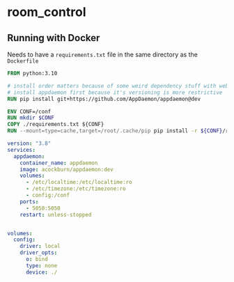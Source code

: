 # room_control
 
## Running with Docker

Needs to have a `requirements.txt` file in the same directory as the `Dockerfile`

```dockerfile
FROM python:3.10

# install order matters because of some weird dependency stuff with websocket-client
# install appdaemon first because it's versioning is more restrictive
RUN pip install git+https://github.com/AppDaemon/appdaemon@dev

ENV CONF=/conf
RUN mkdir $CONF
COPY ./requirements.txt ${CONF}
RUN --mount=type=cache,target=/root/.cache/pip pip install -r ${CONF}/requirements.txt
```

```yaml
version: "3.8"
services:
  appdaemon:
    container_name: appdaemon
    image: acockburn/appdaemon:dev
    volumes:
      - /etc/localtime:/etc/localtime:ro
      - /etc/timezone:/etc/timezone:ro
      - config:/conf
    ports:
      - 5050:5050
    restart: unless-stopped


volumes:
  config:
    driver: local
    driver_opts:
      o: bind
      type: none
      device: ./
```
